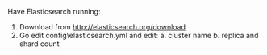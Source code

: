 Have Elasticsearch running:

1. Download from http://elasticsearch.org/download
2. Go edit config\elasticsearch.yml and edit:
	a. cluster name
	b. replica and shard count